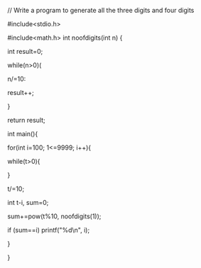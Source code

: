 // Write a program to generate all the three digits and four digits

#include<stdio.h>

 #include<math.h>
 int noofdigits(int n) {

int result=0;

 while(n>0)(

 n/=10:



result++;

 }

 return result;




 int main(){

 for(int i=100; 1<=9999; i++){



 while(t>0){





}

t/=10;



int t-i, sum=0;

sum+=pow(t%10, noofdigits(1));

if (sum==i) printf("%d\n", i);

 }

}
